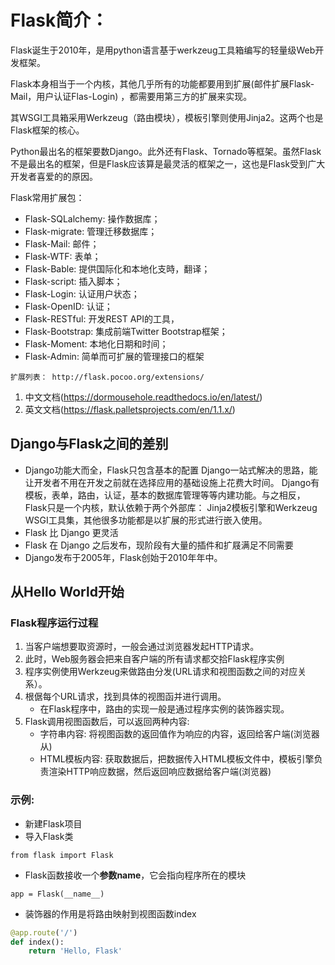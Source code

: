 # Flask简介：

Flask诞生于2010年，是用python语言基于werkzeug工具箱编写的轻量级Web开发框架。

Flask本身相当于一个内核，其他几乎所有的功能都要用到扩展(邮件扩展Flask-Mail，用户认证Flas-Login) ，都需要用第三方的扩展来实现。

其WSGI工具箱采用Werkzeug（路由模块），模板引擎则使用Jinja2。这两个也是Flask框架的核心。

Python最出名的框架要数Django。此外还有Flask、Tornado等框架。虽然Flask不是最出名的框架，但是Flask应该算是最灵活的框架之一，这也是Flask受到广大开发者喜爱的的原因。

Flask常用扩展包：

- Flask-SQLalchemy: 操作数据库；
- Flask-migrate: 管理迁移数据库；
- Flask-Mail: 邮件；
- Flask-WTF: 表单；
- Flask-Bable: 提供国际化和本地化支時，翻译；
- Flask-script: 插入脚本；
- Flask-Login: 认证用户状态；
- Flask-OpenID: 认证；
- Flask-RESTful: 开发REST API的工具，
- Flask-Bootstrap: 集成前端Twitter Bootstrap框架；
- Flask-Moment: 本地化日期和时间；
- Flask-Admin: 简单而可扩展的管理接口的框架

`扩展列表： http://flask.pocoo.org/extensions/`

1. 中文文档(https://dormousehole.readthedocs.io/en/latest/)
2. 英文文档(https://flask.palletsprojects.com/en/1.1.x/)

## Django与Flask之间的差别

- Django功能大而全，Flask只包含基本的配置
Django一站式解决的思路，能让开发者不用在开发之前就在选择应用的基础设施上花费大时间。
Django有模板，表单，路由，认证，基本的数据库管理等等内建功能。与之相反，Flask只是一个内核，默认依赖于两个外部库： Jinja2模板引擎和Werkzeug WSGI工具集，其他很多功能都是以扩展的形式进行嵌入使用。
- Flask 比 Django 更灵活
- Flask 在 Django 之后发布，现阶段有大量的插件和扩屐满足不同需要
- Django发布于2005年，Flask创始于2010年年中。

## 从Hello World开始

### Flask程序运行过程

1. 当客户端想要取资源时，一般会通过浏览器发起HTTP请求。
2. 此时，Web服务器会把来自客户端的所有请求都交拾Flask程序实例
3. 程序实例使用Werkzeug来做路由分发(URL请求和视图函数之间的对应关系）。
4. 根倨每个URL请求，找到具体的视图函并进行调用。
   - 在Flask程序中，路由的实现一般是通过程序实例的装饰器实现。
5. Flask调用视图函数后，可以返回两种内容:
   - 字符串内容: 将视图函数的返回值作为响应的内容，返回给客户端(浏览器从)
   - HTML模板内容: 获取数据后，把数据传入HTML模板文件中，模板引擎负责渲染HTTP响应数据，然后返回响应数据给客户端(浏览器)

### 示例:

- 新建Flask项目
- 导入Flask类

`from flask import Flask`

- Flask函数接收一个**参数name**，它会指向程序所在的模块

`app = Flask(__name__)`

- 装饰器的作用是将路由映射到视图函数index
```python
@app.route('/')
def index():
    return 'Hello, Flask'
```
